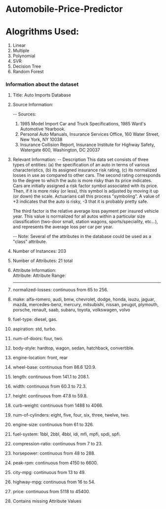 # Automobile-Price-Predictor

# Alogrithms Used:
1. Linear 
2. Multiple
3. Polynomial
4. SVR
5. Decision Tree  
6. Random Forest

### Information about the dataset ####

1. Title: Auto Imports Database

2. Source Information:

   -- Sources:
     1) 1985 Model Import Car and Truck Specifications, 1985 Ward's
        Automotive Yearbook.
     2) Personal Auto Manuals, Insurance Services Office, 160 Water
        Street, New York, NY 10038 
     3) Insurance Collision Report, Insurance Institute for Highway
        Safety, Watergate 600, Washington, DC 20037


3. Relevant Information:
   -- Description
      This data set consists of three types of entities: (a) the
      specification of an auto in terms of various characteristics, (b)
      its assigned insurance risk rating, (c) its normalized losses in use
      as compared to other cars.  The second rating corresponds to the
      degree to which the auto is more risky than its price indicates.
      Cars are initially assigned a risk factor symbol associated with its
      price.   Then, if it is more risky (or less), this symbol is
      adjusted by moving it up (or down) the scale.  Actuarians call this
      process "symboling".  A value of +3 indicates that the auto is
      risky, -3 that it is probably pretty safe.

      The third factor is the relative average loss payment per insured
      vehicle year.  This value is normalized for all autos within a
      particular size classification (two-door small, station wagons,
      sports/speciality, etc...), and represents the average loss per car
      per year.

   -- Note: Several of the attributes in the database could be used as a
            "class" attribute.

4. Number of Instances: 203

5. Number of Attributes: 21 total

6. Attribute Information:     
     Attribute:                Attribute Range:
     ------------------        -----------------------------------------------
     
  1. normalized-losses:        continuous from 65 to 256.
  2. make:                     alfa-romero, audi, bmw, chevrolet, dodge, honda,
                               isuzu, jaguar, mazda, mercedes-benz, mercury,
                               mitsubishi, nissan, peugot, plymouth, porsche,
                               renault, saab, subaru, toyota, volkswagen, volvo
  3. fuel-type:                diesel, gas.
  4. aspiration:               std, turbo.
  5. num-of-doors:             four, two.
  6. body-style:               hardtop, wagon, sedan, hatchback, convertible.
  7. engine-location:          front, rear
  8. wheel-base:               continuous from 86.6 120.9.
  9. length:                   continuous from 141.1 to 208.1.
 10. width:                    continuous from 60.3 to 72.3.
 11. height:                   continuous from 47.8 to 59.8.
 12. curb-weight:              continuous from 1488 to 4066.
 13. num-of-cylinders:         eight, five, four, six, three, twelve, two.
 14. engine-size:              continuous from 61 to 326.
 15. fuel-system:              1bbl, 2bbl, 4bbl, idi, mfi, mpfi, spdi, spfi.
 16. compression-ratio:        continuous from 7 to 23.
 17. horsepower:               continuous from 48 to 288.
 18. peak-rpm:                 continuous from 4150 to 6600.
 19. city-mpg:                 continuous from 13 to 49.
 20. highway-mpg:              continuous from 16 to 54.
 21. price:                    continuous from 5118 to 45400.

8. Contains missing Attribute Values
 
